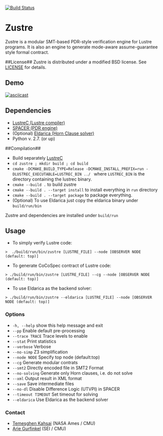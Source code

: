 [![Build Status](https://travis-ci.org/coco-team/zustre.svg)](https://travis-ci.org/coco-team/zustre)

# Zustre #

Zustre is a modular SMT-based PDR-style verification engine for Lustre programs. It is also an engine to generate mode-aware assume-guarantee style formal contract.

##License##
Zustre is distributed under a modified BSD license. See [LICENSE](LICENSE) for details.

## Demo ##
[![asciicast](https://asciinema.org/a/78zgw3okcem06qcdrp2n3g2yh.png)](https://asciinema.org/a/78zgw3okcem06qcdrp2n3g2yh)

## Dependencies ##

* [LustreC (Lustre compiler)](https://github.com/coco-team/lustrec)
* [SPACER (PDR engine)](http://spacer.bitbucket.org/)
* (Optional) [Eldarica (Horn Clause solver)](https://github.com/uuverifiers/eldarica)
* Python v. 2.7. (or up)


##Compilation##

*  Build separately [LustreC](https://github.com/coco-team/lustrec)
* `cd zustre ; mkdir build ; cd build`
* `cmake -DCMAKE_BUILD_TYPE=Release -DCMAKE_INSTALL_PREFIX=run -DLUSTREC_EXECUTABLE=LUSTREC_BIN ../ ` where `LUSTREC_BIN` is the directory containing the lustrec binary.
* `cmake --build .` to build zustre
* `cmake --build . --target install` to install everything in `run` directory
* `cmake --build . --target package` to package everything.
* (Optional) To use Eldarica just copy the eldarica binary under `build/run/bin`

Zustre and dependencies are installed under `build/run`


## Usage ##
* To simply verify Lustre code:
```
>  ./build/run/bin/zustre [LUSTRE_FILE] --node [OBSERVER NODE (default: top)]
```

* To generate CoCoSpec contract of Lustre code:
```
> ./build/run/bin/zustre [LUSTRE_FILE] --cg --node [OBSERVER NODE (default: top)]
```

* To use Eldarica as the backend solver:
```
> ./build/run/bin/zustre --eldarica [LUSTRE_FILE] --node [OBSERVER NODE (default: top)]
```

### Options ###
* `-h, --help`         show this help message and exit
* `--pp`               Enable default pre-processing
* `--trace TRACE`      Trace levels to enable
* `--stat`             Print statistics
* `--verbose`          Verbose
* `--no-simp`          Z3 simplification
* `--node NODE`        Specify top node (default:top)
* `--cg`               Generate modular contrats
* `--smt2`             Directly encoded file in SMT2 Format
* `--no-solving`       Generate only Horn clauses, i.e. do not solve
* `--xml`              Output result in XML format
* `--save`             Save intermediate files
* `--no-dl`            Disable Difference Logic (UTVPI) in SPACER
* `--timeout TIMEOUT`  Set timeout for solving
* `--eldarica`         Use Eldarica as the backend solver


### Contact ###
* [Temesghen Kahsai](www.lememta.info) (NASA Ames / CMU)
* [Arie Gurfinkel](http://arieg.bitbucket.org/) (SEI / CMU)
